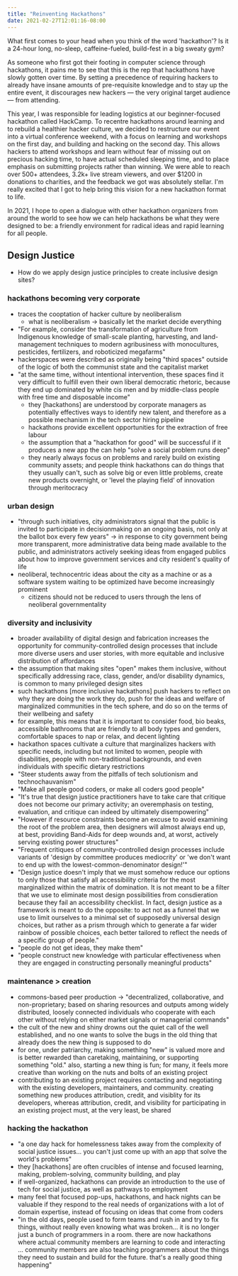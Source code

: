 ```yaml
---
title: "Reinventing Hackathons"
date: 2021-02-27T12:01:16-08:00
---
```


What first comes to your head when you think of the word 'hackathon'? Is it a 24-hour long, no-sleep, caffeine-fueled, build-fest in a big sweaty gym?

As someone who first got their footing in computer science through hackathons, it pains me to see that this is the rep that hackathons have slowly gotten over time. By setting a precedence of requiring hackers to already have insane amounts of pre-requisite knowledge and to stay up the entire event, it discourages new hackers — the very original target audience — from attending.

This year, I was responsible for leading logistics at our beginner-focused hackathon called HackCamp. To recentre hackathons around learning and to rebuild a healthier hacker culture, we decided to restructure our event into a virtual conference weekend, with a focus on learning and workshops on the first day, and building and hacking on the second day. This allows hackers to attend workshops and learn without fear of missing out on precious hacking time, to have actual scheduled sleeping time, and to place emphasis on submitting projects rather than winning. We were able to reach over 500+ attendees, 3.2k+ live stream viewers, and over $1200 in donations to charities, and the feedback we got was absolutely stellar. I'm really excited that I got to help bring this vision for a new hackathon format to life.

In 2021, I hope to open a dialogue with other hackathon organizers from around the world to see how we can help hackathons be what they were designed to be: a friendly environment for radical ideas and rapid learning for all people.

Design Justice
---
* How do we apply design justice principles to create inclusive design sites?

### hackathons becoming very corporate
* traces the cooptation of hacker culture by neoliberalism
    * what is neoliberalism -> basically let the market decide everything
* "For example, consider the transformation of agriculture from Indigenous knowledge of small-scale planting, harvesting, and land-management techniques to modern agribusiness with monocultures, pesticides, fertilizers, and roboticized megafarms"
* hackerspaces were described as originally being "third spaces" outside of the logic of both the communist state and the capitalist market
* "at the same time, without intentional intervention, these spaces find it very difficult to fulfill even their own liberal democratic rhetoric, because they end up dominated by white cis men and by middle-class people with free time and disposable income"
    * they [hackathons] are understood by corporate managers as potentially effectives ways to identify new talent, and therefore as a possible mechanism in the tech sector hiring pipeline
    * hackathons provide excellent opportunities for the extraction of free labour
    * the assumption that a "hackathon for good" will be successful if it produces a new app the can help "solve a social problem runs deep"
    * they nearly always focus on problems and rarely build on existing community assets; and people think hackathons can do things that they usually can't, such as solve big or even little problems, create new products overnight, or 'level the playing field' of innovation through meritocracy

### urban design
* "through such initiatives, city administrators signal that the public is invited to participate in decisionmaking on an ongoing basis, not only at the ballot box every few years" -> in response to city government being more transparent, more administrative data being made available to the public, and administrators actively seeking ideas from engaged publics about how to improve government services and city resident's quality of life
* neoliberal, technocentric ideas about the city as a machine or as a software system waiting to be optimized have become increasingly prominent
    * citizens should not be reduced to users through the lens of neoliberal governmentality


### diversity and inclusivity
*  broader availability of digital design and fabrication increases the opportunity for community-controlled design processes that include more diverse users and user stories, with more equitable and inclusive distribution of affordances
* the assumption that making sites "open" makes them inclusive, without specifically addressing race, class, gender, and/or disability dynamics, is common to many privileged design sites
* such hackathons [more inclusive hackathons] push hackers to reflect on why they are doing the work they do, push for the ideas and welfare of marginalized communities in the tech sphere, and do so on the terms of their wellbeing and safety
* for example, this means that it is important to consider food, bio beaks, accessible bathrooms that are friendly to all body types and genders, comfortable spaces to nap or relax, and decent lighting
* hackathon spaces cultivate a culture that marginalizes hackers with specific needs, including but not limited to women, people with disabilities, people with non-traditional backgrounds, and even individuals with specific dietary restrictions
* "Steer students away from the pitfalls of tech solutionism and technochauvanism"
* "Make all people good coders, or make all coders good people"
* "It's true that design justice practitioners have to take care that critique does not become our primary activity; an overemphasis on testing, evaluation, and critique can indeed by ultimately disempowering"
* "However if resource constraints become an excuse to avoid examining the root of the problem area, then designers will almost always end up, at best, providing Band-Aids for deep wounds and, at worst, actively serving existing power structures"
* "Frequent critiques of community-controlled design processes include variants of 'design by committee produces mediocrity' or 'we don't want to end up with the lowest-common-denominator design!'"
* "Design justice doesn't imply that we must somehow reduce our options to only those that satisfy all accessibility criteria for the most marginalized within the matrix of domination. It is not meant to be a filter that we use to eliminate most design possibilities from consdieration because they fail an accessibility checklist. In fact, design justice as a framework is meant to do the opposite: to act not as a funnel that we use to limit ourselves to a minimal set of supposedly universal design choices, but rather as a prism through which to generate a far wider rainbow of possible choices, each better tailored to reflect the needs of a specific group of people."
* "people do not get ideas, they make them"
* "people construct new knowledge with particular effectiveness when they are engaged in constructing personally meaningful products"

### maintenance > creation
* commons-based peer production -> "decentralized, collaborative, and non-proprietary; based on sharing resources and outputs among widely distributed, loosely connected individuals who cooperate with each other without relying on either market signals or managerial commands"
* the cult of the new and shiny drowns out the quiet call of the well established, and no one wants to solve the bugs in the old thing that already does the new thing is supposed to do
* for one, under patriarchy, making something "new" is valued more and is better rewarded than caretaking, maintaining, or supporting something "old." also, starting a new thing is fun; for many, it feels more creative than working on the nuts and bolts of an existing project
* contributing to an existing project requires contacting and negotiating with the existing developers, maintainers, and community. creating something new produces attribution, credit, and visiblity for its developers, whereas attribution, credit, and visibility for participating in an existing project must, at the very least, be shared

### hacking the hackathon
* "a one day hack for homelessness takes away from the complexity of social justice issues... you can't just come up with an app that solve the world's problems"
* they [hackathons] are often crucibles of intense and focused learning, making, problem-solving, community building, and play
* if well-organized, hackathons can provide an introduction to the use of tech for social justice, as well as pathways to employment
* many feel that focused pop-ups, hackathons, and hack nights can be valuable if they respond to the real needs of organizations with a lot of domain expertise, instead of focusing on ideas that come from coders
* "in the old days, people used to form teams and rush in and try to fix things, without really even knowing what was broken... it is no longer just a bunch of programmers in a room. there are now hackathons where actual community members are learning to code and interacting ... community members are also teaching programmers about the things they need to sustain and build for the future. that's a really good thing happening"